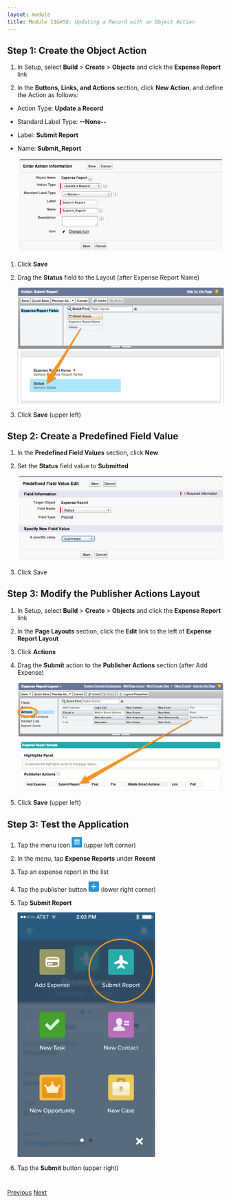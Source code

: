 ```yaml
---
layout: module
title: Module 11&#58; Updating a Record with an Object Action
---
```


## Step 1: Create the Object Action

1. In Setup, select **Build** > **Create** > **Objects** and click the **Expense Report** link

1. In the **Buttons, Links, and Actions** section, click **New Action**, and define the Action as follows:
  - Action Type: **Update a Record**
  - Standard Label Type: **--None--**
  - Label: **Submit Report**
  - Name: **Submit_Report**

    ![](images/object_action_update.png) 

1. Click **Save**

1. Drag the **Status** field to the Layout (after Expense Report Name)
 
    ![](images/object_action_update_layout.png) 

1. Click **Save** (upper left) 

## Step 2: Create a Predefined Field Value

1. In the **Predefined Field Values** section, click **New**

1. Set the **Status** field value to **Submitted** 

    ![](images/predefined_value.png) 

1. Click Save

## Step 3: Modify the Publisher Actions Layout

1. In Setup, select **Build** > **Create** > **Objects** and click the **Expense Report** link

1. In the **Page Layouts** section, click the **Edit** link to the left of **Expense Report Layout**

1. Click **Actions**

1. Drag the **Submit** action to the **Publisher Actions** section (after Add Expense)

    ![](images/object_action_update_publisher.png) 

1. Click **Save** (upper left)

## Step 3: Test the Application

1. Tap the menu icon ![](images/hamburger.png) (upper left corner)
 
1. In the menu, tap **Expense Reports** under **Recent**

1. Tap an expense report in the list

1. Tap the publisher button ![](images/publisher_button.png) (lower right corner)

1. Tap **Submit Report**

    ![](images/s1_object_publisher.png) 

1. Tap the **Submit** button (upper right)

 

<div class="row" style="margin-top:40px;">
<div class="col-sm-12">
<a href="object-action-create-record.html" class="btn btn-default"><i class="glyphicon glyphicon-chevron-left"></i> Previous</a>
<a href="mobile-card.html" class="btn btn-default pull-right">Next <i class="glyphicon glyphicon-chevron-right"></i></a>
</div>
</div>
